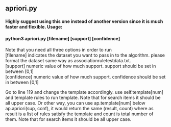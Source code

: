 ## apriori.py
#### Highly suggest using this one instead of another version since it is much faster and flexible. Usage:
#### python3 apriori.py [filename] [support] [confidence]

Note that you need all three options in order to run <br/>
[filename] indicates the dataset you want to pass in to the algorithm. please format the dataset same way as associationruletestdata.txt.<br/>
[support] numeric value of how much support. support should be set in between [0,1]<br/>
[confidence] numeric value of how much support. confidence should be set in between [0,1]<br/>

Go to line 119 and change the template accordingly. use self.template[num] and template rules to run template. Note that for search items it should be all upper case. 
Or other way, you can use ap.template[num] below ap.apriori(sup, conf), it would return the same (result, count) where as result is a list of rules satisfy the template and count is total number of them. Note that for search items it should be all upper case. 
